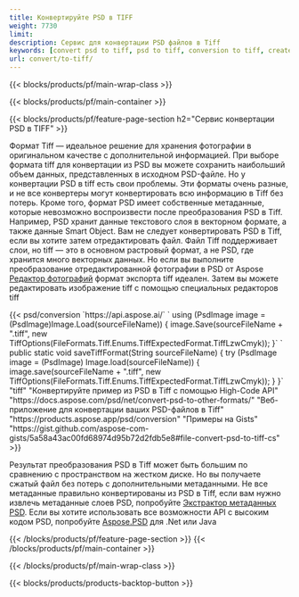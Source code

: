 ```yaml
---
title: Конвертируйте PSD в TIFF
weight: 7730
limit: 
description: Сервис для конвертации PSD файлов в Tiff
keywords: [convert psd to tiff, psd to tiff, conversion to tiff, create tiff from psd, print psd as tiff]
url: convert/to-tiff/
---
```


{{< blocks/products/pf/main-wrap-class >}}

{{< blocks/products/pf/main-container >}}

{{< blocks/products/pf/feature-page-section h2="Сервис конвертации PSD в TIFF" >}}
<p>Формат Tiff — идеальное решение для хранения фотографии в оригинальном качестве с дополнительной информацией. При выборе формата tiff для конвертации из PSD вы можете сохранить наибольший объем данных, представленных в исходном PSD-файле. Но у конвертации PSD в tiff есть свои проблемы. Эти форматы очень разные, и не все конвертеры могут конвертировать всю информацию в Tiff без потерь. Кроме того, формат PSD имеет собственные метаданные, которые невозможно воспроизвести после преобразования PSD в Tiff. Например, PSD хранит данные текстового слоя в векторном формате, а также данные Smart Object. Вам не следует конвертировать PSD в Tiff, если вы хотите затем отредактировать файл. Файл Tiff поддерживает слои, но tiff — это в основном растровый формат, а не PSD, где хранится много векторных данных. Но если вы выполните преобразование отредактированной фотографии в PSD от Aspose <a href="https://products.aspose.app/psd/photo-editor">Редактор фотографий</a> формат экспорта tiff идеален. Затем вы можете редактировать изображение tiff с помощью специальных редакторов tiff</p>
{{< psd/conversion `https://api.aspose.ai/` 
`    using (PsdImage image = (PsdImage)Image.Load(sourceFileName))
    {
        image.Save(sourceFileName + ".tiff", new TiffOptions(FileFormats.Tiff.Enums.TiffExpectedFormat.TiffLzwCmyk));
    }` 
`     public static void saveTiffFormat(String sourceFileName) {
        try (PsdImage image = (PsdImage) Image.load(sourceFileName)) {
            image.save(sourceFileName + ".tiff", new TiffOptions(FileFormats.Tiff.Enums.TiffExpectedFormat.TiffLzwCmyk));
        }
    }` 
	"tiff" "Конвертируйте пример из PSD в Tiff с помощью High-Code API"  "https://docs.aspose.com/psd/net/convert-psd-to-other-formats/" "Веб-приложение для конвертации ваших PSD-файлов в Tiff" "https://products.aspose.app/psd/conversion" "Примеры на Gists" "https://gist.github.com/aspose-com-gists/5a58a43ac00fd68974d95b72d2fdb5e8#file-convert-psd-to-tiff-cs" >}}
<p>Результат преобразования PSD в Tiff может быть большим по сравнению с пространством на жестком диске. Но вы получаете сжатый файл без потерь с дополнительными метаданными. Не все метаданные правильно конвертированы из PSD в Tiff, если вам нужно извлечь метаданные слоев PSD, попробуйте <a href="https://products.aspose.app/psd/metadata">Экстрактор метаданных PSD</a>. Если вы хотите использовать все возможности API с высоким кодом PSD, попробуйте <a href="/psd">Aspose.PSD</a> для .Net или Java</p>
{{< /blocks/products/pf/feature-page-section >}}
{{< /blocks/products/pf/main-container >}}


{{< /blocks/products/pf/main-wrap-class >}}

{{< blocks/products/products-backtop-button >}}

